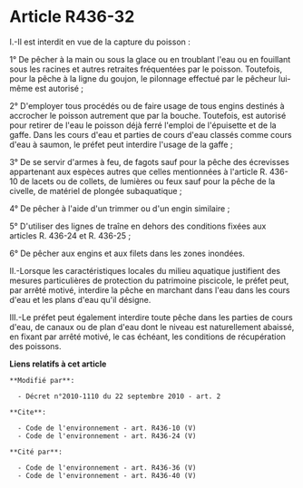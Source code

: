 # Article R436-32

I.-Il est interdit en vue de la capture du poisson : 

1° De pêcher à la main ou sous la glace ou en troublant l'eau ou en fouillant sous les racines et autres retraites
fréquentées par le poisson. Toutefois, pour la pêche à la ligne du goujon, le pilonnage effectué par le pêcheur lui-même est
autorisé ; 

2° D'employer tous procédés ou de faire usage de tous engins destinés à accrocher le poisson autrement que par la bouche.
Toutefois, est autorisé pour retirer de l'eau le poisson déjà ferré l'emploi de l'épuisette et de la gaffe. Dans les cours
d'eau et parties de cours d'eau classés comme cours d'eau à saumon, le préfet peut interdire l'usage de la gaffe ; 

3° De se servir d'armes à feu, de fagots sauf pour la pêche des écrevisses appartenant aux espèces autres que celles
mentionnées à l'article R. 436-10 de lacets ou de collets, de lumières ou feux sauf pour la pêche de la civelle, de matériel
de plongée subaquatique ; 

4° De pêcher à l'aide d'un trimmer ou d'un engin similaire ; 

5° D'utiliser des lignes de traîne en dehors des conditions fixées aux articles R. 436-24 et R. 436-25 ; 

6° De pêcher aux engins et aux filets dans les zones inondées. 

II.-Lorsque les caractéristiques locales du milieu aquatique justifient des mesures particulières de protection du patrimoine
piscicole, le préfet peut, par arrêté motivé, interdire la pêche en marchant dans l'eau dans les cours d'eau et les plans
d'eau qu'il désigne. 

III.-Le préfet peut également interdire toute pêche dans les parties de cours d'eau, de canaux ou de plan d'eau dont le
niveau est naturellement abaissé, en fixant par arrêté motivé, le cas échéant, les conditions de récupération des poissons.

**Liens relatifs à cet article**

	**Modifié par**:

	  - Décret n°2010-1110 du 22 septembre 2010 - art. 2

	**Cite**:

	  - Code de l'environnement - art. R436-10 (V)
	  - Code de l'environnement - art. R436-24 (V)

	**Cité par**:

	  - Code de l'environnement - art. R436-36 (V)
	  - Code de l'environnement - art. R436-40 (V)
